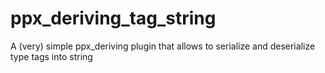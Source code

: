 # ppx_deriving_tag_string
A (very) simple ppx_deriving plugin that allows to serialize and deserialize type tags into string
